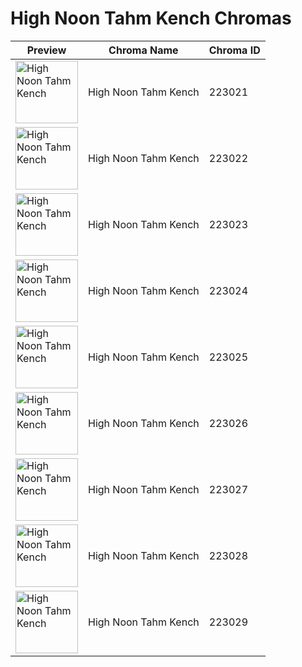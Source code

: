 # High Noon Tahm Kench Chromas

| Preview | Chroma Name | Chroma ID |
|---|---|---|
| <img src='https://raw.communitydragon.org/latest/plugins/rcp-be-lol-game-data/global/default/v1/champion-chroma-images/223/223021.png' alt='High Noon Tahm Kench' width='100'> | High Noon Tahm Kench | 223021 |
| <img src='https://raw.communitydragon.org/latest/plugins/rcp-be-lol-game-data/global/default/v1/champion-chroma-images/223/223022.png' alt='High Noon Tahm Kench' width='100'> | High Noon Tahm Kench | 223022 |
| <img src='https://raw.communitydragon.org/latest/plugins/rcp-be-lol-game-data/global/default/v1/champion-chroma-images/223/223023.png' alt='High Noon Tahm Kench' width='100'> | High Noon Tahm Kench | 223023 |
| <img src='https://raw.communitydragon.org/latest/plugins/rcp-be-lol-game-data/global/default/v1/champion-chroma-images/223/223024.png' alt='High Noon Tahm Kench' width='100'> | High Noon Tahm Kench | 223024 |
| <img src='https://raw.communitydragon.org/latest/plugins/rcp-be-lol-game-data/global/default/v1/champion-chroma-images/223/223025.png' alt='High Noon Tahm Kench' width='100'> | High Noon Tahm Kench | 223025 |
| <img src='https://raw.communitydragon.org/latest/plugins/rcp-be-lol-game-data/global/default/v1/champion-chroma-images/223/223026.png' alt='High Noon Tahm Kench' width='100'> | High Noon Tahm Kench | 223026 |
| <img src='https://raw.communitydragon.org/latest/plugins/rcp-be-lol-game-data/global/default/v1/champion-chroma-images/223/223027.png' alt='High Noon Tahm Kench' width='100'> | High Noon Tahm Kench | 223027 |
| <img src='https://raw.communitydragon.org/latest/plugins/rcp-be-lol-game-data/global/default/v1/champion-chroma-images/223/223028.png' alt='High Noon Tahm Kench' width='100'> | High Noon Tahm Kench | 223028 |
| <img src='https://raw.communitydragon.org/latest/plugins/rcp-be-lol-game-data/global/default/v1/champion-chroma-images/223/223029.png' alt='High Noon Tahm Kench' width='100'> | High Noon Tahm Kench | 223029 |
